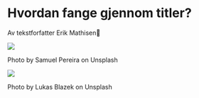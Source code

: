 # Hvordan fange gjennom titler?

<div class="bio"> Av tekstforfatter <span class="author">Erik Mathisen</span>🚀</div>

<p class="hero"><img src="samuel-pereira-uf2nnANWa8Q-unsplash.jpg" ><p>
<p class="image-credit">Photo by Samuel Pereira on Unsplash</p>

<p class="wide-image"><img  src="lukas-blazek-UAvYasdkzq8-unsplash.jpg" /><p>

<p class="image-credit">Photo by Lukas Blazek on Unsplash</p>
